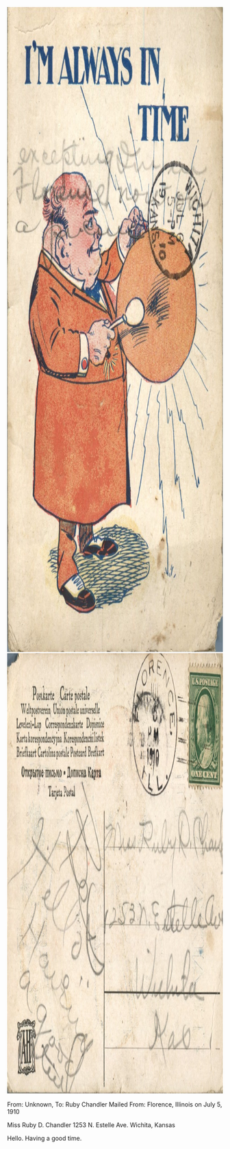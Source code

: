 <html><body><a href="/wp-content/uploads/2014/06/postcard-2014-20140602_17351286_0430.jpg"><img class="alignnone size-full wp-image-1026" src="/wp-content/uploads/2014/06/postcard-2014-20140602_17351286_0430.jpg" alt="postcard-2014-20140602_17351286_0430" width="1034" height="1506"></a> <a href="/wp-content/uploads/2014/06/postcard-2014-20140602_17352473_0431.jpg"><img class="alignnone size-full wp-image-1027" src="/wp-content/uploads/2014/06/postcard-2014-20140602_17352473_0431.jpg" alt="postcard-2014-20140602_17352473_0431" width="1533" height="1028"></a>

From: Unknown, To: Ruby Chandler
Mailed From: Florence, Illinois on July 5, 1910

Miss Ruby D. Chandler
1253 N. Estelle Ave.
Wichita, Kansas

Hello. Having a good time.</body></html>
